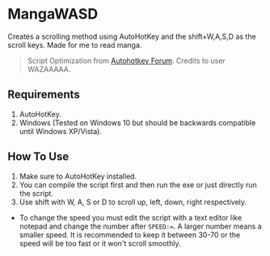 # MangaWASD
Creates a scrolling method using AutoHotKey and the shift+W,A,S,D as the scroll keys. Made for me to read manga.

> Script Optimization from [Autohotkey Forum](https://www.autohotkey.com/boards/viewtopic.php?t=6413). Credits to user WAZAAAAA.

## Requirements
1. AutoHotKey. 
2. Windows (Tested on Windows 10 but should be backwards compatible until Windows XP/Vista).

## How To Use
1. Make sure to AutoHotKey installed.
2. You can compile the script first and then run the exe or just directly run the script.
3. Use shift with W, A, S or D to scroll up, left, down, right respectively.

- To change the speed you must edit the script with a text editor like notepad and change the number after `SPEED:=`. A larger number means a smaller speed. It is recommended to keep it between 30-70 or the speed will be too fast or it won't scroll smoothly.
